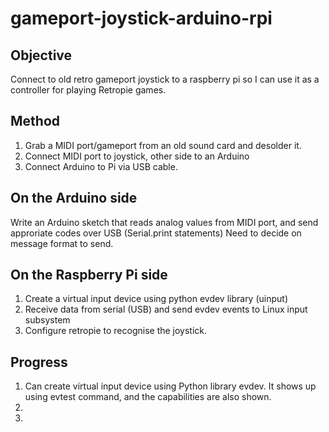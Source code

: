 # gameport-joystick-arduino-rpi

## Objective
Connect to old retro gameport joystick to a raspberry pi so I can use it as a controller for playing Retropie games.

## Method

1. Grab a MIDI port/gameport from an old sound card and desolder it.
2. Connect MIDI port to joystick, other side to an Arduino
3. Connect Arduino to Pi via USB cable.

## On the Arduino side
Write an Arduino sketch that reads analog values from MIDI port, and send approriate codes over USB (Serial.print statements)
Need to decide on message format to send.

## On the Raspberry Pi side
1. Create a virtual input device using  python evdev library (uinput)
2. Receive data from serial (USB) and send evdev events to Linux input subsystem
3. Configure retropie to recognise the joystick.

## Progress
1. Can create virtual input device using Python library evdev. It shows up using evtest command, and the capabilities are also shown. 
2. 
3.



